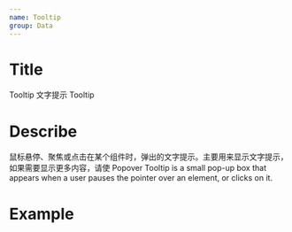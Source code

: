 ```yaml
---
name: Tooltip
group: Data
---
```


# Title

Tooltip 文字提示
Tooltip

# Describe

鼠标悬停、聚焦或点击在某个组件时，弹出的文字提示。主要用来显示文字提示，如果需要显示更多内容，请使 Popover
Tooltip is a small pop-up box that appears when a user pauses the pointer over an element, or clicks on it.

# Example
